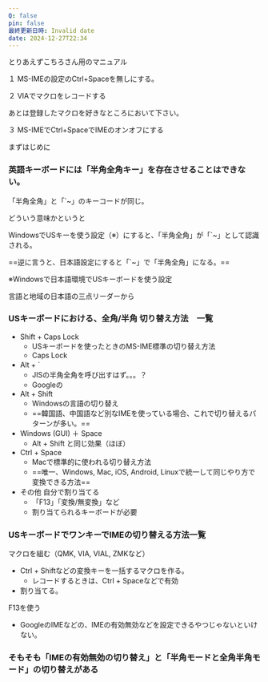```yaml
---
Q: false
pin: false
最終更新日時: Invalid date
date: 2024-12-27T22:34
---
```

とりあえずこちろさん用のマニュアル

  

１ MS-IMEの設定のCtrl+Spaceを無しにする。

  

２ VIAでマクロをレコードする

あとは登録したマクロを好きなところにおいて下さい。

  

３ MS-IMEでCtrl+SpaceでIMEのオンオフにする

  

  

  

  

  

  

  

まずはじめに

### 英語キーボードには「半角全角キー」を存在させることはできない。

「半角全角」と「`~」のキーコードが同じ。

どういう意味かというと

WindowsでUSキーを使う設定（※）にすると、「半角全角」が「`~」として認識される。

==逆に言うと、日本語設定にすると「`~」で「半角全角」になる。==

  

  

  

※Windowsで日本語環境でUSキーボードを使う設定

言語と地域の日本語の三点リーダーから

  

  

  

  

  

### USキーボードにおける、全角/半角 切り替え方法　一覧

- Shift + Caps Lock
    - USキーボードを使ったときのMS-IME標準の切り替え方法
    - Caps Lock
- Alt + `　
    - JISの半角全角を呼び出すはず。。。？
    - Googleの
- Alt + Shift
    - Windowsの言語の切り替え
    - ==韓国語、中国語など別なIMEを使っている場合、これで切り替えるパターンが多い。==
- Windows (GUI) ＋ Space
    - Alt + Shift と同じ効果（ほぼ）
- Ctrl + Space
    - Macで標準的に使われる切り替え方法
    - ==唯一、Windows, Mac, iOS, Android, Linuxで統一して同じやり方で変換できる方法==
- その他 自分で割り当てる
    - 「F13」「変換/無変換」など
    - 割り当てられるキーボードが必要

  

  

### USキーボードでワンキーでIMEの切り替える方法一覧

  

マクロを組む（QMK, VIA, VIAL, ZMKなど）

- Ctrl + Shiftなどの変換キーを一括するマクロを作る。
    - レコードするときは、Ctrl + Spaceなどで有効
- 割り当てる。

  

F13を使う

- GoogleのIMEなどの、IMEの有効無効などを設定できるやつじゃないといけない。

  

  

  

### そもそも「IMEの有効無効の切り替え」と「半角モードと全角半角モード」の切り替えがある